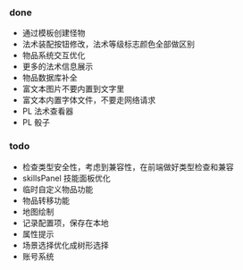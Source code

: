### done

- 通过模板创建怪物
- 法术装配按钮修改，法术等级标志颜色全部做区别
- 物品系统交互优化
- 更多的法术信息展示
- 物品数据库补全
- 富文本图片不要内置到文字里
- 富文本内置字体文件，不要走网络请求
- PL 法术查看器
- PL 骰子

### todo

- 检查类型安全性，考虑到兼容性，在前端做好类型检查和兼容
- skillsPanel 技能面板优化
- 临时自定义物品功能
- 物品转移功能
- 地图绘制
- 记录配置项，保存在本地
- 属性提示
- 场景选择优化成树形选择
- 账号系统
